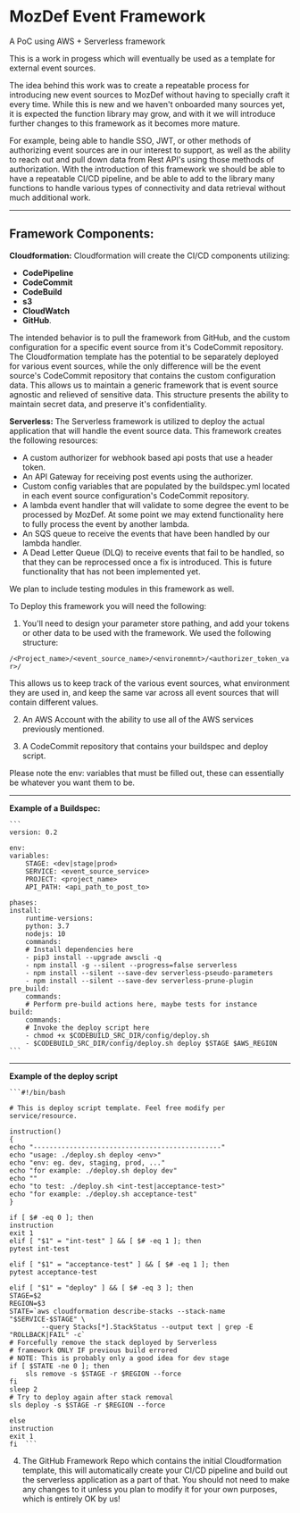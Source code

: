 # MozDef Event Framework

A PoC using AWS + Serverless framework

This is a work in progess which will eventually be used as a template for external event sources.

The idea behind this work was to create a repeatable process for introducing new event sources to MozDef without having to specially craft it every time. While this is new and we haven't onboarded many sources yet, it is expected the function library may grow, and with it we will introduce further changes to this framework as it becomes more mature. 

For example, being able to handle SSO, JWT, or other methods of authorizing event sources are in our interest to support, as well as the ability to reach out and pull down data from Rest API's using those methods of authorization. With the introduction of this framework we should be able to have a repeatable CI/CD pipeline, and be able to add to the library many functions to handle various types of connectivity and data retrieval without much additional work.
___
## Framework Components:

__Cloudformation:__ Cloudformation will create the CI/CD components utilizing:
- __CodePipeline__
- __CodeCommit__
- __CodeBuild__
- __s3__
- __CloudWatch__
- __GitHub__.

The intended behavior is to pull the framework from GitHub, and the custom configuration for a specific event source from it's CodeCommit repository. The Cloudformation template has the potential to be separately deployed for various event sources, while the only difference will be the event source's CodeCommit repository that contains the custom configuration data. This allows us to maintain a generic framework that is event source agnostic and relieved of sensitive data. This structure presents the ability to maintain secret data, and preserve it's confidentiality.

__Serverless:__ The Serverless framework is utilized to deploy the actual application that will handle the event source data. This framework creates the following resources:
 - A custom authorizer for webhook based api posts that use a header token.
 - An API Gateway for receiving post events using the authorizer.
 - Custom config variables that are populated by the buildspec.yml located in each event source configuration's CodeCommit repository.
 - A lambda event handler that will validate to some degree the event to be processed by MozDef. At some point we may extend functionality here to fully process the event by another lambda.
 - An SQS queue to receive the events that have been handled by our lambda handler.
 - A Dead Letter Queue (DLQ) to receive events that fail to be handled, so that they can be reprocessed once a fix is introduced. This is future functionality that has not been implemented yet.

We plan to include testing modules in this framework as well.

To Deploy this framework you will need the following:

1. You'll need to design your parameter store pathing, and add your tokens or other data to be used with the framework. We used the following structure:

`/<Project_name>/<event_source_name>/<environemnt>/<authorizer_token_var>/`

This allows us to keep track of the various event sources, what environment they are used in, and keep the same var across all event sources that will contain different values.

2. An AWS Account with the ability to use all of the AWS services previously mentioned.

3. A CodeCommit repository that contains your buildspec and deploy script.

Please note the env: variables that must be filled out, these can essentially be whatever you want them to be.
___

__Example of a Buildspec:__

    ```
    version: 0.2 
    
    env:  
    variables: 
        STAGE: <dev|stage|prod> 
        SERVICE: <event_source_service>
        PROJECT: <project_name> 
        API_PATH: <api_path_to_post_to> 
    
    phases: 
    install: 
        runtime-versions: 
        python: 3.7 
        nodejs: 10 
        commands: 
        # Install dependencies here 
        - pip3 install --upgrade awscli -q 
        - npm install -g --silent --progress=false serverless 
        - npm install --silent --save-dev serverless-pseudo-parameters 
        - npm install --silent --save-dev serverless-prune-plugin 
    pre_build: 
        commands: 
        # Perform pre-build actions here, maybe tests for instance 
    build: 
        commands: 
        # Invoke the deploy script here 
        - chmod +x $CODEBUILD_SRC_DIR/config/deploy.sh 
        - $CODEBUILD_SRC_DIR/config/deploy.sh deploy $STAGE $AWS_REGION ```
___    

__Example of the deploy script__

    ```#!/bin/bash 
    
    # This is deploy script template. Feel free modify per service/resource. 

    instruction()   
    {   
    echo "-----------------------------------------------"   
    echo "usage: ./deploy.sh deploy <env>"   
    echo "env: eg. dev, staging, prod, ..."   
    echo "for example: ./deploy.sh deploy dev"   
    echo ""   
    echo "to test: ./deploy.sh <int-test|acceptance-test>"   
    echo "for example: ./deploy.sh acceptance-test"   
    }  
    
    if [ $# -eq 0 ]; then 
    instruction   
    exit 1   
    elif [ "$1" = "int-test" ] && [ $# -eq 1 ]; then 
    pytest int-test   
    
    elif [ "$1" = "acceptance-test" ] && [ $# -eq 1 ]; then 
    pytest acceptance-test   
    
    elif [ "$1" = "deploy" ] && [ $# -eq 3 ]; then 
    STAGE=$2   
    REGION=$3 
    STATE=`aws cloudformation describe-stacks --stack-name "$SERVICE-$STAGE" \ 
            --query Stacks[*].StackStatus --output text | grep -E "ROLLBACK|FAIL" -c` 
    # Forcefully remove the stack deployed by Serverless   
    # framework ONLY IF previous build errored  
    # NOTE: This is probably only a good idea for dev stage  
    if [ $STATE -ne 0 ]; then 
        sls remove -s $STAGE -r $REGION --force 
    fi   
    sleep 2  
    # Try to deploy again after stack removal  
    sls deploy -s $STAGE -r $REGION --force 
    
    else   
    instruction   
    exit 1   
    fi  ```
4. The GitHub Framework Repo which contains the initial Cloudformation template, this will automatically create your CI/CD pipeline and build out the serverless application as a part of that. You should not need to make any changes to it unless you plan to modify it for your own purposes, which is entirely OK by us!
